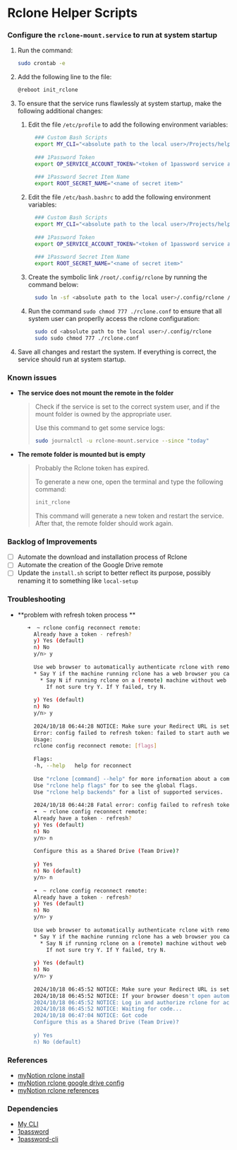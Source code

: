 # Rclone Helper Scripts

### Configure the `rclone-mount.service` to run at system startup

1. Run the command:
    ```bash
    sudo crontab -e
    ```
2. Add the following line to the file:
    ```bash
    @reboot init_rclone
    ```
3. To ensure that the service runs flawlessly at system startup, make the following additional changes:
    1. Edit the file `/etc/profile` to add the following environment variables:
       ```bash
         ### Custom Bash Scripts
         export MY_CLI="<absolute path to the local user>/Projects/helpers-bash-scripts"
         
         ### 1Password Token
         export OP_SERVICE_ACCOUNT_TOKEN="<token of 1password service account>"
         
         ### 1Password Secret Item Name
         export ROOT_SECRET_NAME="<name of secret item>" 
       ```   
    2. Edit the file `/etc/bash.bashrc` to add the following environment variables:
       ```bash
         ### Custom Bash Scripts
         export MY_CLI="<absolute path to the local user>/Projects/helpers-bash-scripts"
         
         ### 1Password Token
         export OP_SERVICE_ACCOUNT_TOKEN="<token of 1password service account>"
         
         ### 1Password Secret Item Name
         export ROOT_SECRET_NAME="<name of secret item>" 
       ```      
    3. Create the symbolic link `/root/.config/rclone` by running the command below:
       ```bash
         sudo ln -sf <absolute path to the local user>/.config/rclone /root/.config/rclone
       ```         
   4. Run the command `sudo chmod 777 ./rclone.conf` to ensure that all system user can properlly access the rclone configuration:
      ```bash
        sudo cd <absolute path to the local user>/.config/rclone
        sudo sudo chmod 777 ./rclone.conf
      ```   

4. Save all changes and restart the system. If everything is correct, the service should run at system startup.

### Known issues

- **The service does not mount the remote in the folder**
  > Check if the service is set to the correct system user, and if the mount folder is owned by the appropriate user.
  >
  > Use this command to get some service logs:
  >
  > ```bash
  > sudo journalctl -u rclone-mount.service --since "today"
  > ```

- **The remote folder is mounted but is empty**
  > Probably the Rclone token has expired.
  >
  > To generate a new one, open the terminal and type the following command:
  >
  > ```bash
  > init_rclone
  > ```
  > This command will generate a new token and restart the service. After that, the remote folder should work again.

### Backlog of Improvements

- [ ] Automate the download and installation process of Rclone
- [ ] Automate the creation of the Google Drive remote
- [ ] Update the `install.sh` script to better reflect its purpose, possibly renaming it to something like `local-setup`

### Troubleshooting
 - **problem with refresh token process **
   ```bash
      ➜  ~ rclone config reconnect remote:
        Already have a token - refresh?
        y) Yes (default)
        n) No
        y/n> y
        
        Use web browser to automatically authenticate rclone with remote?
        * Say Y if the machine running rclone has a web browser you can use
          * Say N if running rclone on a (remote) machine without web browser access
            If not sure try Y. If Y failed, try N.
        
        y) Yes (default)
        n) No
        y/n> y
        
        2024/10/18 06:44:28 NOTICE: Make sure your Redirect URL is set to "http://127.0.0.1:53682/" in your custom config.
        Error: config failed to refresh token: failed to start auth webserver: listen tcp 127.0.0.1:53682: bind: address already in use
        Usage:
        rclone config reconnect remote: [flags]
        
        Flags:
        -h, --help   help for reconnect
        
        Use "rclone [command] --help" for more information about a command.
        Use "rclone help flags" for to see the global flags.
        Use "rclone help backends" for a list of supported services.
        
        2024/10/18 06:44:28 Fatal error: config failed to refresh token: failed to start auth webserver: listen tcp 127.0.0.1:53682: bind: address already in use
        ➜  ~ rclone config reconnect remote:
        Already have a token - refresh?
        y) Yes (default)
        n) No
        y/n> n
        
        Configure this as a Shared Drive (Team Drive)?
        
        y) Yes
        n) No (default)
        y/n> n
        
        ➜  ~ rclone config reconnect remote:
        Already have a token - refresh?
        y) Yes (default)
        n) No
        y/n> y
        
        Use web browser to automatically authenticate rclone with remote?
        * Say Y if the machine running rclone has a web browser you can use
          * Say N if running rclone on a (remote) machine without web browser access
            If not sure try Y. If Y failed, try N.
        
        y) Yes (default)
        n) No
        y/n> y
        
        2024/10/18 06:45:52 NOTICE: Make sure your Redirect URL is set to "http://127.0.0.1:53682/" in your custom config.
        2024/10/18 06:45:52 NOTICE: If your browser doesn't open automatically go to the following link: http://127.0.0.1:53682/auth?state=dqHkT5KMlZ5nHmYNi3ONqg
        2024/10/18 06:45:52 NOTICE: Log in and authorize rclone for access
        2024/10/18 06:45:52 NOTICE: Waiting for code...
        2024/10/18 06:47:04 NOTICE: Got code
        Configure this as a Shared Drive (Team Drive)?
        
        y) Yes
        n) No (default)

   ```

### References
- [myNotion rclone install](https://www.notion.so/fernando-avanzo/doc-Install-e6e7e3635a4044d5ac7644bbc00d50a5?pvs=4)
- [myNotion rclone google drive config](https://www.notion.so/fernando-avanzo/doc-Google-Drive-b8da28324f614fd9a1f849f2df124ef8?pvs=4)
- [myNotion rclone references](https://www.notion.so/fernando-avanzo/stack-Rclone-f025b0d02a5e42c7b8c693d486f5e7d6?pvs=4)

### Dependencies
- [My CLI](https://github.com/FernandoAvanzo/helpers-bash-scripts/tree/main/BashLib)
- [1password](https://releases.1password.com/linux/8.10/#changelog)
- [1password-cli](https://developer.1password.com/docs/cli/get-started/?utm_medium=organic&utm_source=oph&utm_campaign=linux)
